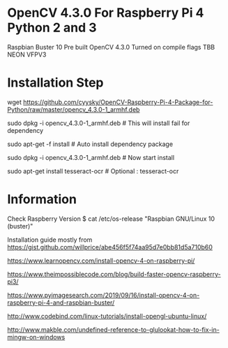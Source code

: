 # OpenCV 4.3.0 For Raspberry Pi 4 Python 2 and 3

Raspbian Buster 10 Pre built OpenCV 4.3.0 
Turned on compile flags TBB NEON VFPV3

# Installation Step

wget https://github.com/cyysky/OpenCV-Raspberry-Pi-4-Package-for-Python/raw/master/opencv_4.3.0-1_armhf.deb

sudo dpkg -i opencv_4.3.0-1_armhf.deb       # This will install fail for dependency

sudo apt-get -f install                     # Auto install dependency package

sudo dpkg -i opencv_4.3.0-1_armhf.deb       # Now start install

sudo apt-get install tesseract-ocr          # Optional : tesseract-ocr




# Information
Check Raspberry Version
$ cat /etc/os-release
"Raspbian GNU/Linux 10 (buster)"

Installation guide mostly from
https://gist.github.com/willprice/abe456f5f74aa95d7e0bb81d5a710b60

https://www.learnopencv.com/install-opencv-4-on-raspberry-pi/

https://www.theimpossiblecode.com/blog/build-faster-opencv-raspberry-pi3/

https://www.pyimagesearch.com/2019/09/16/install-opencv-4-on-raspberry-pi-4-and-raspbian-buster/

http://www.codebind.com/linux-tutorials/install-opengl-ubuntu-linux/

http://www.makble.com/undefined-reference-to-glulookat-how-to-fix-in-mingw-on-windows


